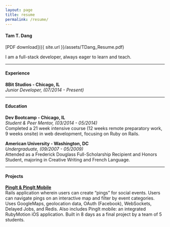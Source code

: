 ```yaml
---
layout: page
title: resume
permalink: /resume/
---
```


#### **Tam T. Dang**  
[PDF download]({{ site.url }}/assets/TDang_Resume.pdf)

I am a full-stack developer, always eager to learn and teach.

***

#### **Experience**

**8Bit Studios - Chicago, IL**  
*Junior Developer, (07/2014 - Present)*

***

#### **Education**

**Dev Bootcamp - Chicago, IL**  
*Student & Peer Mentor, (03/2014 - 05/2014)*  
Completed a 21 week intensive course (12 weeks remote preparatory work, 9 weeks
onsite) in web development, focusing on Ruby on Rails.

**American University - Washington, DC**  
*Undergraduate, (09/2007 - 05/2009)*  
Attended as a Frederick Douglass Full-Scholarship Recipient and Honors Student,
majoring in Creative Writing and French Language.

***

#### **Projects**

**[PingIt & PingIt Mobile](https://github.com/mdidier9/PingIt)**  
Rails application wherein users can create “pings” for social events. Users can navigate
pings on an interactive map and filter by event categories. Uses GoogleMaps, geolocation
data, OAuth (Facebook), WebSockets, Delayed Jobs, and Redis. Also includes PingIt
mobile: an integrated RubyMotion iOS application.  Built in 8 days as a final project by a team of 5 students.

